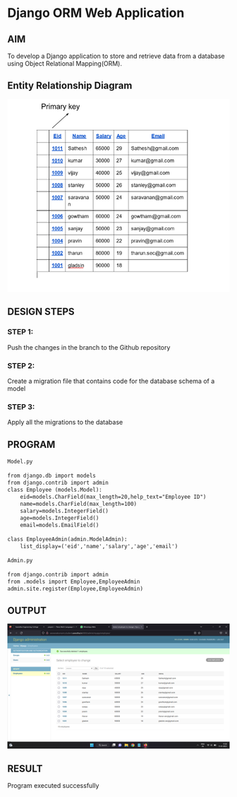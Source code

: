 # Django ORM Web Application

## AIM
To develop a Django application to store and retrieve data from a database using Object Relational Mapping(ORM).

## Entity Relationship Diagram
![Entity Relationship Diagram](./ORM1.png)

## DESIGN STEPS

### STEP 1:
Push the changes in the branch to the Github repository

### STEP 2:
 Create a migration file that contains code for the database schema of a model

### STEP 3:
Apply all the migrations to the database

## PROGRAM

```
Model.py

from django.db import models
from django.contrib import admin
class Employee (models.Model):
    eid=models.CharField(max_length=20,help_text="Employee ID")
    name=models.CharField(max_length=100)
    salary=models.IntegerField()
    age=models.IntegerField()
    email=models.EmailField()

class EmployeeAdmin(admin.ModelAdmin):
    list_display=('eid','name','salary','age','email') 

Admin.py

from django.contrib import admin
from .models import Employee,EmployeeAdmin
admin.site.register(Employee,EmployeeAdmin)
 ```

## OUTPUT

![OUTPUT](./Out.png)


## RESULT

Program executed successfully